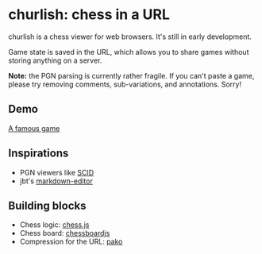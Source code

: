 # churlish: chess in a URL

churlish is a chess viewer for web browsers. It's still in early development.

Game state is saved in the URL, which allows you to share games without storing anything on a server.

**Note:** the PGN parsing is currently rather fragile. If you can't paste a
game, please try removing comments, sub-variations, and annotations. Sorry!

## Demo
[A famous game](https://dwyde.github.io/churlish/#TVA9T8MwFNz7K07piGpqEjtmqhTKgBCFpgNDxeDE7ocaNSiJUfj3nAMDsvV87+7dO8n7xy9/HZC82e7cJx+z/e48+H/t2sZWGmXEasUbubINV4fkF/s+NPTLxTK276c/e2jw0nafp+/IFo2tL0jW4eLxbLsGt3jgjgFPfRts5zgzkwI+g1e4E9gcUjiNVMBlKI4ZMqKRWjFSUQLb+E6MFijqjA6NnHyVYutzGO6oU9Qa99SPCpWCXJIcCepYJPMKghtsKpdDMvV1wYPSGUgmlyPpqUiml05ysYZU0eZy2iZJx0wTu4q2PA6aOfgZPw==)

## Inspirations
- PGN viewers like [SCID](http://scid.sourceforge.net/)
- jbt's [markdown-editor](https://github.com/jbt/markdown-editor)

## Building blocks
- Chess logic: [chess.js](https://github.com/jhlywa/chess.js)
- Chess board: [chessboardjs](https://github.com/oakmac/chessboardjs)
- Compression for the URL: [pako](https://github.com/nodeca/pako)

